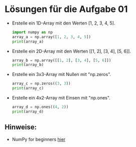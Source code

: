 # Lösungen für die Aufgabe 01
- Erstelle ein 1D-Array mit den Werten [1, 2, 3, 4, 5].
   ```python 
  import numpy as np
  array_a = np.array([1, 2, 3, 4, 5])
  print(array_a)
  ```
- Erstelle ein 2D-Array mit den Werten [[1, 2], [3, 4], [5, 6]].
  ```python 
  array_b = np.array([[1, 2], [3, 4], [5, 6]])
  print(array_b)
  ```
- Erstelle ein 3x3-Array mit Nullen mit "np.zeros".
  ```python
  array_c = np.zeros((3, 3))
  print(array_c)
  ```
- Erstelle ein 4x2-Array mit Einsen mit "np.ones".
  ```python
  array_d = np.ones((4, 2))
  print(array_d)
  ```

## Hinweise:
- NumPy for beginners [hier](https://numpy.org/doc/stable/user/absolute_beginners.html)
